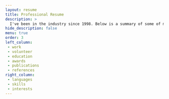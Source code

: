 ```yaml
---
layout: resume
title: Professional Resume
description: >
  I've been in the industry since 1998. Below is a summary of some of my experience.
hide_description: false
menu: true
order: 3
left_column:
 - work
 - volunteer
 - education
 - awards
 - publications
 - references
right_column:
 - languages
 - skills
 - interests
---
```

